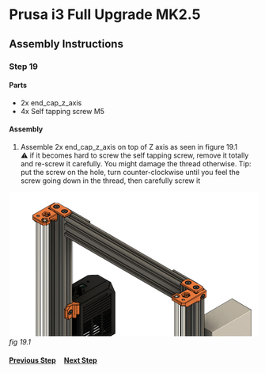 # Prusa i3 Full Upgrade MK2.5

## Assembly Instructions

### Step 19


#### Parts  

* 2x end_cap_z_axis
* 4x Self tapping screw M5

#### Assembly

1. Assemble 2x end_cap_z_axis on top of Z axis as seen in figure 19.1<br>
   :warning: if it becomes hard to screw the self tapping screw, remove it totally and re-screw it carefully. You might damage the thread otherwise. Tip: put the screw on the hole, turn counter-clockwise until you feel the screw going down in the thread, then carefully screw it

![](img/fig19.1.jpg)\
*fig 19.1*

#### [Previous Step](step18.md) &nbsp;&nbsp;&nbsp; [Next Step](step20.md)
